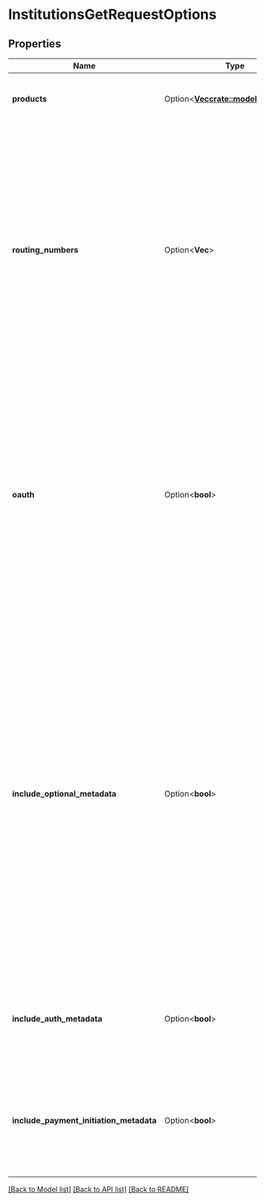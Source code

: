 # InstitutionsGetRequestOptions

## Properties

Name | Type | Description | Notes
------------ | ------------- | ------------- | -------------
**products** | Option<[**Vec<crate::models::Products>**](Products.md)> | Filter the Institutions based on which products they support.  | [optional]
**routing_numbers** | Option<**Vec<String>**> | Specify an array of routing numbers to filter institutions. The response will only return institutions that match all of the routing numbers in the array. Routing number records used for this matching are not comprehensive; failure to match a given routing number to an institution does not mean that the institution is unsupported by Plaid. | [optional]
**oauth** | Option<**bool**> | Limit results to institutions with or without mandatory OAuth login flows. Note that institutions will only have `oauth` set to `true` if *all* Items associated with that institution are required to use OAuth flows; institutions in a state of migration to OAuth may have the `oauth` attribute set to `false` even if they support OAuth. | [optional]
**include_optional_metadata** | Option<**bool**> | When `true`, return the institution's homepage URL, logo and primary brand color.  Note that Plaid does not own any of the logos shared by the API, and that by accessing or using these logos, you agree that you are doing so at your own risk and will, if necessary, obtain all required permissions from the appropriate rights holders and adhere to any applicable usage guidelines. Plaid disclaims all express or implied warranties with respect to the logos. | [optional]
**include_auth_metadata** | Option<**bool**> | When `true`, returns metadata related to the Auth product indicating which auth methods are supported. | [optional][default to false]
**include_payment_initiation_metadata** | Option<**bool**> | When `true`, returns metadata related to the Payment Initiation product indicating which payment configurations are supported. | [optional][default to false]

[[Back to Model list]](../README.md#documentation-for-models) [[Back to API list]](../README.md#documentation-for-api-endpoints) [[Back to README]](../README.md)


